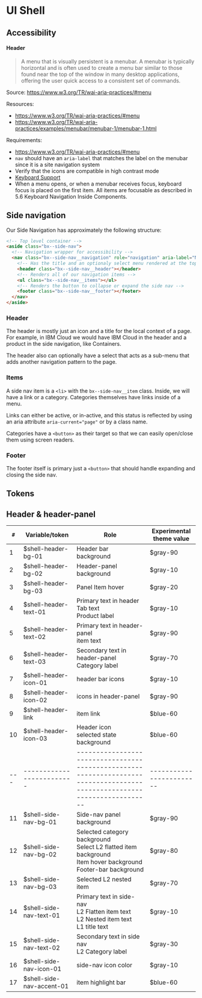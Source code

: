 # UI Shell

## Accessibility

#### Header

> A menu that is visually persistent is a menubar. A menubar is typically horizontal and is often used to create a menu bar similar to those found near the top of the window in many desktop applications, offering the user quick access to a consistent set of commands.

Source: https://www.w3.org/TR/wai-aria-practices/#menu

Resources:

- https://www.w3.org/TR/wai-aria-practices/#menu
- https://www.w3.org/TR/wai-aria-practices/examples/menubar/menubar-1/menubar-1.html

Requirements:

- https://www.w3.org/TR/wai-aria-practices/#menu
- `nav` should have an `aria-label` that matches the label on the menubar since
  it is a site navigation system
- Verify that the icons are compatible in high contrast mode
- [Keyboard Support](https://www.w3.org/TR/wai-aria-practices/examples/menubar/menubar-1/menubar-1.html#kbd_label)
- When a menu opens, or when a menubar receives focus, keyboard focus is placed on the first item. All items are focusable as described in 5.6 Keyboard Navigation Inside Components.

## Side navigation

Our Side Navigation has approximately the following structure:

```html
<!-- Top level container -->
<aside class="bx--side-nav">
  <!-- Navigation wrapper for accessibility -->
  <nav class="bx--side-nav__navigation" role="navigation" aria-label="Navigation">
    <!-- Has the title and an optionaly select menu rendered at the top of the side nav -->
    <header class="bx--side-nav__header"></header>
    <!-- Renders all of our navigation items -->
    <ul class="bx--side-nav__items"></ul>
    <!-- Renders the button to collapse or expand the side nav -->
    <footer class="bx--side-nav__footer"></footer>
  </nav>
</aside>
```

### Header

The header is mostly just an icon and a title for the local context of a page.
For example, in IBM Cloud we would have IBM Cloud in the header and a product in
the side navigation, like Containers.

The header also can optionally have a select that acts as a sub-menu that adds
another navigation pattern to the page.

### Items

A side nav item is a `<li>` with the `bx--side-nav__item` class. Inside, we will have a link
or a category. Categories themselves have links inside of a menu.

Links can either be active, or in-active, and this status is reflected by using
an aria attribute `aria-current="page"` or by a class name.

Categories have a `<button>` as their target so that we can easily open/close
them using screen readers.

### Footer

The footer itself is primary just a `<button>` that should handle expanding and
closing the side nav.

## Tokens

## Header & header-panel

| `#` | Variable/token            | Role                                                                                                                      | Experimental theme value |
| --- | ------------------------- | ------------------------------------------------------------------------------------------------------------------------- | ------------------------ |
| 1   | $shell-header-bg-01       | Header bar background                                                                                                     | $gray-90                 |
| 2   | $shell-header-bg-02       | Header-panel background                                                                                                   | $gray-10                 |
| 3   | $shell-header-bg-03       | Panel Item hover                                                                                                          | $gray-20                 |
| 4   | $shell-header-text-01     | Primary text in header <br> Tab text <br> Product label                                                                   | $gray-10                 |
| 5   | $shell-header-text-02     | Primary text in header-panel <br> item text                                                                               | $gray-90                 |
| 6   | $shell-header-text-03     | Secondary text in header-panel <br> Category label                                                                        | $gray-70                 |
| 7   | $shell-header-icon-01     | header bar icons                                                                                                          | $gray-10                 |
| 8   | $shell-header-icon-02     | icons in header-panel                                                                                                     | $gray-90                 |
| 9   | $shell-header-link        | item link                                                                                                                 | $blue-60                 |
| 10  | $shell-header-icon-03     | Header icon <br> selected state background                                                                                | $blue-60                 |
| --- | ------------------------- | ------------------------------------------------------------------------------------------------------------------------- | ------------------------ |
| 11  | $shell-side-nav-bg-01     | Side-nav panel background                                                                                                 | $gray-90                 |
| 12  | $shell-side-nav-bg-02     | Selected category background <br> Select L2 flatted item background <br> Item hover background <br> Footer-bar background | $gray-80                 |
| 13  | $shell-side-nav-bg-03     | Selected L2 nested item                                                                                                   | $gray-70                 |
| 14  | $shell-side-nav-text-01   | Primary text in side-nav <br> L2 Flatten item text <br> L2 Nested item text <br> L1 title text                            | $gray-10                 |
| 15  | $shell-side-nav-text-02   | Secondary text in side nav <br> L2 Category label                                                                         | $gray-30                 |
| 16  | $shell-side-nav-icon-01   | side-nav icon color                                                                                                       | $gray-10                 |
| 17  | $shell-side-nav-accent-01 | item highlight bar                                                                                                        | $blue-60                 |
